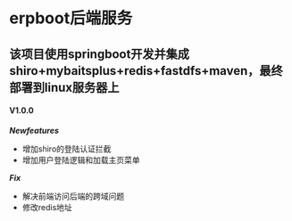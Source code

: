 # erpboot后端服务
该项目使用springboot开发并集成shiro+mybaitsplus+redis+fastdfs+maven，最终部署到linux服务器上
---
#### V1.0.0

***Newfeatures***
- 增加shiro的登陆认证拦截
- 增加用户登陆逻辑和加载主页菜单

***Fix***
- 解决前端访问后端的跨域问题
- 修改redis地址
